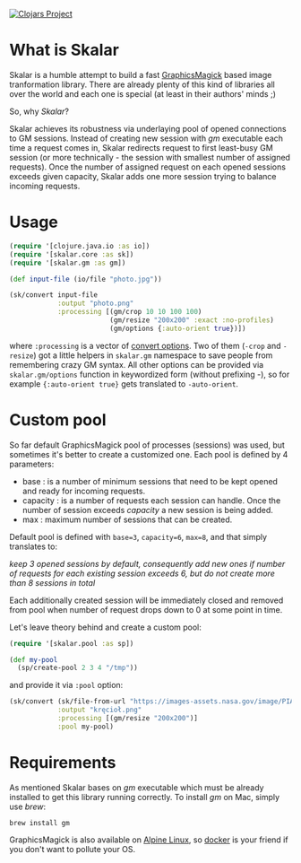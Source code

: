 [![Clojars Project](https://img.shields.io/clojars/v/defunkt/skalar.svg)](https://clojars.org/defunkt/skalar)

# What is Skalar

Skalar is a humble attempt to build a fast [GraphicsMagick](http://www.graphicsmagick.org/) based image tranformation library.
There are already plenty of this kind of libraries all over the world and each one is special (at least in their authors' minds ;)

So, why _Skalar_?

Skalar achieves its robustness via underlaying pool of opened connections to GM sessions. Instead of creating new session with _gm_ executable
each time a request comes in, Skalar redirects request to first least-busy GM session (or more technically - the session with smallest number of assigned requests).
Once the number of assigned request on each opened sessions exceeds given capacity, Skalar adds one more session trying to balance incoming requests.

# Usage

```clojure
(require '[clojure.java.io :as io])
(require '[skalar.core :as sk])
(require '[skalar.gm :as gm])

(def input-file (io/file "photo.jpg"))

(sk/convert input-file 
            :output "photo.png"
            :processing [(gm/crop 10 10 100 100)
                         (gm/resize "200x200" :exact :no-profiles)
                         (gm/options {:auto-orient true})])
```

where `:processing` is a vector of [convert options](http://www.graphicsmagick.org/convert.html#conv-opti). Two of them (`-crop` and `-resize`) got a little helpers in
`skalar.gm` namespace to save people from remembering crazy GM syntax. All other options can be provided via `skalar.gm/options` function in keywordized form (without
prefixing -), so for example `{:auto-orient true}` gets translated to `-auto-orient`.

# Custom pool

So far default GraphicsMagick pool of processes (sessions) was used, but sometimes it's better to create a customized one. Each pool is defined by 4 parameters:

* base  : is a number of minimum sessions that need to be kept opened and ready for incoming requests.
* capacity : is a number of requests each session can handle. Once the number of session exceeds _capacity_ a new session is being added. 
* max : maximum number of sessions that can be created.

Default pool is defined with `base=3`, `capacity=6`, `max=8`, and that simply translates to:

_keep 3 opened sessions by default, consequently add new ones if number of requests for each existing session exceeds 6, but do not create more than 8 sessions in total_

Each additionally created session will be immediately closed and removed from pool when number of request drops down to 0 at some point in time.

Let's leave theory behind and create a custom pool:

``` clojure
(require '[skalar.pool :as sp])

(def my-pool
  (sp/create-pool 2 3 4 "/tmp"))
```

and provide it via `:pool` option:

``` clojure
(sk/convert (sk/file-from-url "https://images-assets.nasa.gov/image/PIA20912/PIA20912~orig.jpg")
            :output "kręcioł.png"
            :processing [(gm/resize "200x200")]
            :pool my-pool)
```

# Requirements

As mentioned Skalar bases on _gm_ executable which must be already installed to get this library running correctly.
To install _gm_ on Mac, simply use _brew_:

``` shell
brew install gm
```

GraphicsMagick is also available on [Alpine Linux](https://alpinelinux.org/), so [docker](https://www.docker.com/) is your friend if you don't want to pollute your OS.

